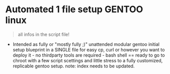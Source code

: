 # Automated 1 file setup GENTOO linux

> all infos in the script file!

-  Intended as fully or "mostly fully ;)" unattended modular gentoo initial setup blueprint in a SINGLE file for easy cp, curl or however you want to deploy it - no thirdparty tools are required - bash shell == ready to go to chroot with a few script scettings and little stress to a fully customized, replicable gentoo setup.
note: index needs to be updated.



